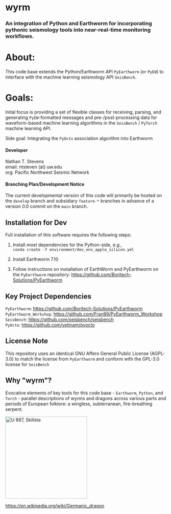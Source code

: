 # wyrm
### An integration of Python and Earthworm for incorporating pythonic seismology tools into near-real-time monitoring workflows.

# About:  
This code base extends the Python/Earthworm API `PyEarthworm` (or `PyEW`) to interface with the machine learning seismology API `SeisBench`.

# Goals:
Inital focus is providing a set of flexible classes for receiving, parsing, and generating `PyEW`-formatted messages and pre-/post-processing data for waveform-based machine learning algorithms in the `SeisBench` / `PyTorch` machine learning API.  

Side goal: Integrating the `PyOcto` association algorithm into Earthworm  

#### Developer  
Nathan T. Stevens  
email: ntsteven (at) uw.edu  
org: Pacific Northwest Seismic Network

#### Branching Plan/Development Notice  
The current developmental version of this code will primarily be hosted on the `develop` branch and subsidiary `feature-*` branches in advance of a version 0.0 commit on the `main` branch.  

## Installation for Dev  
Full installation of this software requires the following steps:

1) Install *most* dependencies for the Python-side, e.g.,  
`conda create -f environment/dev_env_apple_silicon.yml`  

2) Install Earthworm 7.10

3) Follow instructions on installation of EarthWorm and PyEarthworm on the `PyEarthworm` repository: https://github.com/Boritech-Solutions/PyEarthworm


## Key Project Dependencies
`PyEarthworm`: https://github.com/Boritech-Solutions/PyEarthworm  
`PyEarthworm_Workshop`: https://github.com/Fran89/PyEarthworm_Workshop
`SeisBench`: https://github.com/seisbench/seisbench  
`PyOcto`: https://github.com/yetinam/pyocto  
 
## License Note
This repository uses an identical GNU Affero General Public License (AGPL-3.0) to match the license from `PyEarthworm` and conform with the GPL-3.0 license for `SeisBench`


## Why "wyrm"?  
Evocative elements of key tools for this code base - `Earthworm`, `Python`, and `Torch` - parallel descriptions of wyrms and dragons across various parts and periods of European folklore: a wingless, subterranean, fire-breathing serpent.  

<a title="Richard Dybeck, Public domain, via Wikimedia Commons" href="https://commons.wikimedia.org/wiki/File:U_887,_Skillsta.jpg"><img width="256" alt="U 887, Skillsta" src="https://upload.wikimedia.org/wikipedia/commons/thumb/d/d1/U_887%2C_Skillsta.jpg/256px-U_887%2C_Skillsta.jpg"></a>

https://en.wikipedia.org/wiki/Germanic_dragon
